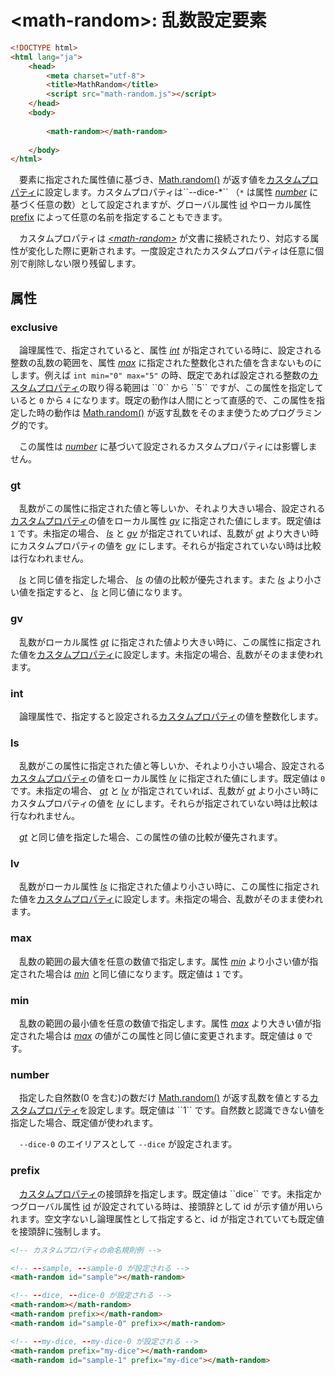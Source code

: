 ﻿# \<math-random\>: 乱数設定要素
```html
<!DOCTYPE html>
<html lang="ja">
	<head>
		<meta charset="utf-8">
		<title>MathRandom</title>
		<script src="math-random.js"></script>
	</head>
	<body>
		
		<math-random></math-random>
		
	</body>
</html>
```
　要素に指定された属性値に基づき、[Math.random()](https://developer.mozilla.org/ja/docs/Web/JavaScript/Reference/Global_Objects/Math/random) が返す値を[カスタムプロパティ](https://developer.mozilla.org/ja/docs/Web/CSS/--*)に設定します。カスタムプロパティは``--dice-*`` （``*`` は属性 *[number](#number)* に基づく任意の数）として設定されますが、グローバル属性 [id](https://developer.mozilla.org/ja/docs/Web/HTML/Global_attributes/id) やローカル属性 [prefix](#prefix) によって任意の名前を指定することもできます。

　カスタムプロパティは *[\<math-random\>](#math-random-乱数設定要素)* が文書に接続されたり、対応する属性が変化した際に更新されます。一度設定されたカスタムプロパティは任意に個別で削除しない限り残留します。

## 属性
### exclusive
　論理属性で、指定されていると、属性 *[int](#int)* が指定されている時に、設定される整数の乱数の範囲を、属性 *[max](#max)* に指定された整数化された値を含まないものにします。例えば ``int min="0" max="5"`` の時、既定であれば設定される整数の[カスタムプロパティ](https://developer.mozilla.org/ja/docs/Web/CSS/--*)の取り得る範囲は ``0`` から ``5`` ですが、この属性を指定していると ``0`` から ``4`` になります。既定の動作は人間にとって直感的で、この属性を指定した時の動作は [Math.random()](https://developer.mozilla.org/ja/docs/Web/JavaScript/Reference/Global_Objects/Math/random) が返す乱数をそのまま使うためプログラミング的です。

　この属性は *[number](#number)* に基づいて設定されるカスタムプロパティには影響しません。
### gt
　乱数がこの属性に指定された値と等しいか、それより大きい場合、設定される[カスタムプロパティ](https://developer.mozilla.org/ja/docs/Web/CSS/--*)の値をローカル属性 *[gv](#gv)* に指定された値にします。既定値は ``1`` です。未指定の場合、 *[ls](#ls)* と *[gv](#gv)* が指定されていれば、乱数が *[gt](#gt)* より大きい時にカスタムプロパティの値を *[gv](#gv)* にします。それらが指定されていない時は比較は行なわれません。

　*[ls](#ls)* と同じ値を指定した場合、 *[ls](#ls)* の値の比較が優先されます。また *[ls](#ls)* より小さい値を指定すると、 *[ls](#ls)* と同じ値になります。
### gv
　乱数がローカル属性 *[gt](#gt)* に指定された値より大きい時に、この属性に指定された値を[カスタムプロパティ](https://developer.mozilla.org/ja/docs/Web/CSS/--*)に設定します。未指定の場合、乱数がそのまま使われます。
### int
　論理属性で、指定すると設定される[カスタムプロパティ](https://developer.mozilla.org/ja/docs/Web/CSS/--*)の値を整数化します。
### ls
　乱数がこの属性に指定された値と等しいか、それより小さい場合、設定される[カスタムプロパティ](https://developer.mozilla.org/ja/docs/Web/CSS/--*)の値をローカル属性 *[lv](#lv)* に指定された値にします。既定値は ``0`` です。未指定の場合、 *[gt](#gt)* と *[lv](#lv)* が指定されていれば、乱数が *[gt](#gt)* より小さい時にカスタムプロパティの値を *[lv](#lv)* にします。それらが指定されていない時は比較は行なわれません。

　*[gt](#gt)* と同じ値を指定した場合、この属性の値の比較が優先されます。
### lv
　乱数がローカル属性 *[ls](#ls)* に指定された値より小さい時に、この属性に指定された値を[カスタムプロパティ](https://developer.mozilla.org/ja/docs/Web/CSS/--*)に設定します。未指定の場合、乱数がそのまま使われます。
### max
　乱数の範囲の最大値を任意の数値で指定します。属性 *[min](#min)* より小さい値が指定された場合は *[min](#min)* と同じ値になります。既定値は ``1`` です。
### min
　乱数の範囲の最小値を任意の数値で指定します。属性 *[max](#max)* より大きい値が指定された場合は *[max](#max)* の値がこの属性と同じ値に変更されます。既定値は ``0`` です。
### number
　指定した自然数(0 を含む)の数だけ [Math.random()](https://developer.mozilla.org/ja/docs/Web/JavaScript/Reference/Global_Objects/Math/random) が返す乱数を値とする[カスタムプロパティ](https://developer.mozilla.org/ja/docs/Web/CSS/--*)を設定します。既定値は ``1`` です。自然数と認識できない値を指定した場合、既定値が使われます。

　``--dice-0`` のエイリアスとして ``--dice`` が設定されます。
### prefix
　[カスタムプロパティ](https://developer.mozilla.org/ja/docs/Web/CSS/--*)の接頭辞を指定します。既定値は ``dice`` です。未指定かつグローバル属性 [id](https://developer.mozilla.org/ja/docs/Web/HTML/Global_attributes/id) が設定されている時は、接頭辞として id が示す値が用いられます。空文字ないし論理属性として指定すると、id が指定されていても既定値を接頭辞に強制します。
```html
<!-- カスタムプロパティの命名規則例 -->

<!-- --sample, --sample-0 が設定される -->
<math-random id="sample"></math-random>

<!-- --dice, --dice-0 が設定される -->
<math-random></math-random>
<math-random prefix></math-random>
<math-random id="sample-0" prefix></math-random>

<!-- --my-dice, --my-dice-0 が設定される -->
<math-random prefix="my-dice"></math-random>
<math-random id="sample-1" prefix="my-dice"></math-random>
```